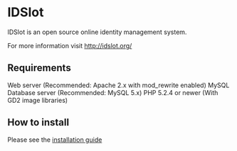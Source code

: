 IDSlot
======
IDSlot is an open source online identity management system.

For more information visit http://idslot.org/

## Requirements
Web server (Recommended: Apache 2.x with mod_rewrite enabled)
MySQL Database server (Recommended: MySQL 5.x)
PHP 5.2.4 or newer (With GD2 image libraries)

## How to install
Please see the [installation guide](http://idslot.org/install)